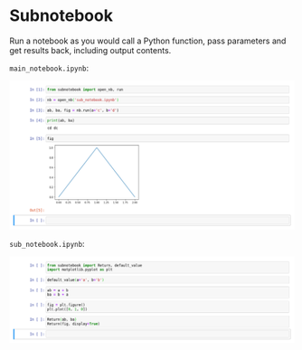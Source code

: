 # Subnotebook

Run a notebook as you would call a Python function, pass parameters and get results back, including output contents.

`main_notebook.ipynb`:

![alt text](examples/main_notebook.png)

`sub_notebook.ipynb`:

![alt text](examples/sub_notebook.png)
